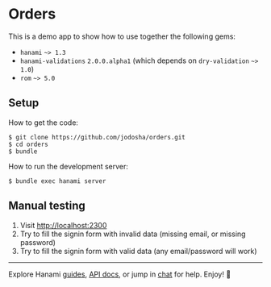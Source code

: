 # Orders

This is a demo app to show how to use together the following gems:

  * `hanami` `~> 1.3`
  * `hanami-validations` `2.0.0.alpha1` (which depends on `dry-validation` `~> 1.0`)
  * `rom` `~> 5.0`

## Setup

How to get the code:

```
$ git clone https://github.com/jodosha/orders.git
$ cd orders
$ bundle
```

How to run the development server:

```
$ bundle exec hanami server
```

## Manual testing

  1. Visit [http://localhost:2300](http://localhost:2300)
  1. Try to fill the signin form with invalid data (missing email, or missing password)
  1. Try to fill the signin form with valid data (any email/password will work)

---

Explore Hanami [guides](https://guides.hanamirb.org/), [API docs](http://docs.hanamirb.org/1.3.1/), or jump in [chat](http://chat.hanamirb.org) for help. Enjoy! 🌸
